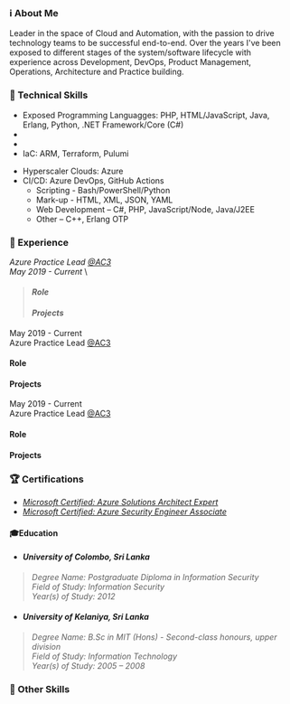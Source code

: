 ### ℹ️ About Me

Leader in the space of Cloud and Automation, with the passion to drive technology teams to be successful end-to-end.
Over the years I've been exposed to different stages of the system/software lifecycle with experience across Development, DevOps, Product Management, Operations, Architecture and Practice building. 

### 🤹 Technical Skills

- Exposed Programming Languagges: PHP, HTML/JavaScript, Java, Erlang, Python, .NET Framework/Core (C#)
- 
- 
- IaC: ARM, Terraform, Pulumi
<ul>
  <li>Hyperscaler Clouds: Azure
  <li>CI/CD: Azure DevOps, GitHub Actions
  <ul> 
    <li>Scripting - Bash/PowerShell/Python
    <li>Mark-up - HTML, XML, JSON, YAML 
    <li>Web Development – C#, PHP, JavaScript/Node, Java/J2EE
    <li>Other – C++, Erlang OTP
  </ul>
</ul>

### 💼 Experience

*Azure Practice Lead [@AC3](https://www.ac3.com.au)* \
*May 2019 - Current* \

>#### *Role*
>#### *Projects*

May 2019 - Current \
Azure Practice Lead [@AC3](https://www.ac3.com.au)

#### Role
#### Projects

May 2019 - Current \
Azure Practice Lead [@AC3](https://www.ac3.com.au)

#### Role
#### Projects



### 🏆 Certifications

* [*Microsoft Certified: Azure Solutions Architect Expert*](https://www.youracclaim.com/badges/71a170d9-e72b-49d4-8d36-243479e656dc/linked_in_profile)
* [*Microsoft Certified: Azure Security Engineer Associate*](https://www.youracclaim.com/badges/314f8289-4074-4417-96fb-0af3edd92ccb/linked_in_profile)

#### 🎓Education

* #### *University of Colombo, Sri Lanka*
> *Degree Name: Postgraduate Diploma in Information Security* \
> *Field of Study: Information Security* \
> *Year(s) of Study: 2012*

* #### *University of Kelaniya, Sri Lanka*
> *Degree Name: B.Sc in MIT (Hons) - Second-class honours, upper division* \
> *Field of Study: Information Technology* \
> *Year(s) of Study: 2005 – 2008*

### 🤹 Other Skills

